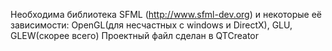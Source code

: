 Необходима библиотека SFML (http://www.sfml-dev.org) и некоторые её зависимости:
OpenGL(для несчастных с windows и DirectX), GLU, GLEW(скорее всего)
Проектный файл сделан в QTCreator


